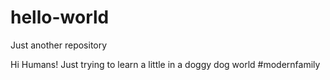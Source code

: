 # hello-world
Just another repository

Hi Humans!
Just trying to learn a little in a doggy dog world
#modernfamily
